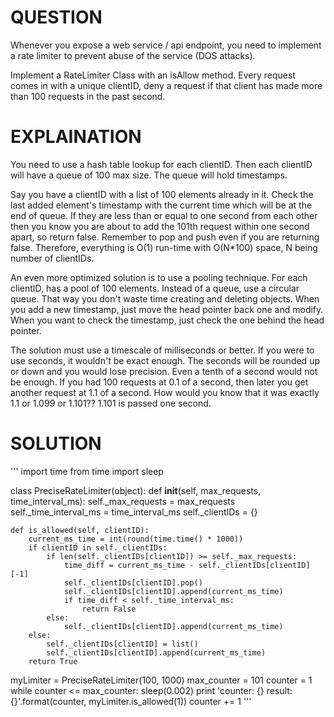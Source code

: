 # QUESTION
Whenever you expose a web service / api endpoint, you need to implement a rate limiter to prevent abuse of the service (DOS attacks).

Implement a RateLimiter Class with an isAllow method. Every request comes in with a unique clientID, deny a request if that client has made more than 100 requests in the past second.

# EXPLAINATION

You need to use a hash table lookup for each clientID. Then each clientID will have a queue of 100 max size. The queue will hold timestamps.

Say you have a clientID with a list of 100 elements already in it. Check the last added element's timestamp with the current time which will be at the end of queue. If they are less than or equal to one second from each other then you know you are about to add the 101th request within one second apart, so return false. Remember to pop and push even if you are returning false. Therefore, everything is O(1) run-time with O(N*100) space, N being number of clientIDs.

An even more optimized solution is to use a pooling technique. For each clientID, has a pool of 100 elements. Instead of a queue, use a circular queue. That way you don't waste time creating and deleting objects. When you add a new timestamp, just move the head pointer back one and modify. When you want to check the timestamp, just check the one behind the head pointer.

The solution must use a timescale of milliseconds or better. If you were to use seconds, it wouldn't be exact enough. The seconds will be rounded up or down and you would lose precision. Even a tenth of a second would not be enough. If you had 100 requests at 0.1 of a second, then later you get another request at 1.1 of a second. How would you know that it was exactly 1.1 or 1.099 or 1.101?? 1.101 is passed one second.

# SOLUTION
'''
import time
from time import sleep

class PreciseRateLimiter(object):
    def __init__(self, max_requests, time_interval_ms):
        self._max_requests = max_requests
        self._time_interval_ms = time_interval_ms
        self._clientIDs = {}
        
    def is_allowed(self, clientID):
        current_ms_time = int(round(time.time() * 1000))
        if clientID in self._clientIDs:
            if len(self._clientIDs[clientID]) >= self._max_requests:
                time_diff = current_ms_time - self._clientIDs[clientID][-1]
                self._clientIDs[clientID].pop()
                self._clientIDs[clientID].append(current_ms_time)
                if time_diff < self._time_interval_ms:
                    return False
            else:
                self._clientIDs[clientID].append(current_ms_time)
        else:
            self._clientIDs[clientID] = list()
            self._clientIDs[clientID].append(current_ms_time)
        return True
    
myLimiter = PreciseRateLimiter(100, 1000)
max_counter = 101
counter = 1
while counter <= max_counter:
    sleep(0.002)
    print 'counter: {} result: {}'.format(counter, myLimiter.is_allowed(1))
    counter += 1
'''
